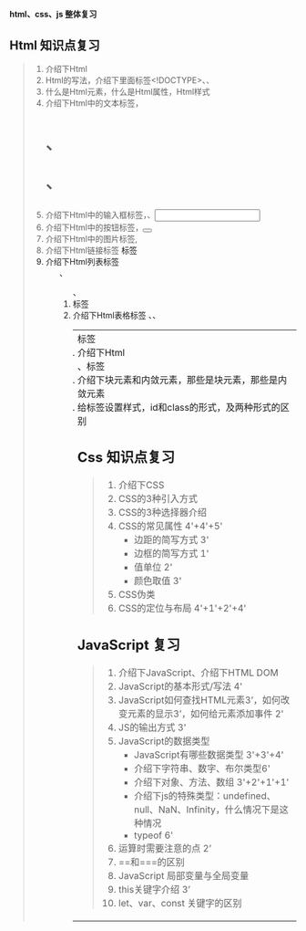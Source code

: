 #### html、css、js 整体复习





## Html 知识点复习

> 1. 介绍下Html
> 2. Html的写法，介绍下里面标签<!DOCTYPE>、<head>、<body>
> 3. 什么是Html元素，什么是Html属性，Html样式
> 4. 介绍下Html中的文本标签，<h1>、<p>、<font>
> 5. 介绍下Html中的输入框标签，<from>、<input>
> 6. 介绍下Html中的按钮标签，<button>
> 7. 介绍下Html中的图片标签,  <img>
> 8. 介绍下Html链接标签 <a>标签
> 9. 介绍下Html列表标签 <ul>、<ol>、<li>标签
> 10. 介绍下Html表格标签 <table>、<tr>、<td>标签
> 11. 介绍下Html <div>、<span>标签
> 12. 介绍下块元素和内敛元素，那些是块元素，那些是内敛元素
> 13. 给标签设置样式，id和class的形式，及两种形式的区别





## Css 知识点复习

> 1. 介绍下CSS
> 2. CSS的3种引入方式
> 3. CSS的3种选择器介绍
> 4. CSS的常见属性 4'+4'+5'
>    * 边距的简写方式 3'
>    * 边框的简写方式 1'
>    * 值单位 2'
>    * 颜色取值 3'
> 5. CSS伪类
> 6. CSS的定位与布局 4'+1'+2'+4'





##  JavaScript 复习

> 1. 介绍下JavaScript、介绍下HTML DOM
> 2. JavaScript的基本形式/写法 4'
> 3. JavaScript如何查找HTML元素3’，如何改变元素的显示3’，如何给元素添加事件 2'
> 4. JS的输出方式 3'
> 5. JavaScript的数据类型
>    * JavaScript有哪些数据类型 3'+3'+4'
>    * 介绍下字符串、数字、布尔类型6'
>    * 介绍下对象、方法、数组 3'+2'+1'+1'
>    * 介绍下js的特殊类型：undefined、null、NaN、Infinity，什么情况下是这种情况
>    * typeof 6'
> 6. 运算时需要注意的点 2’
> 7. ==和===的区别
> 8. JavaScript 局部变量与全局变量
> 9. this关键字介绍 3’
> 10. let、var、const 关键字的区别





